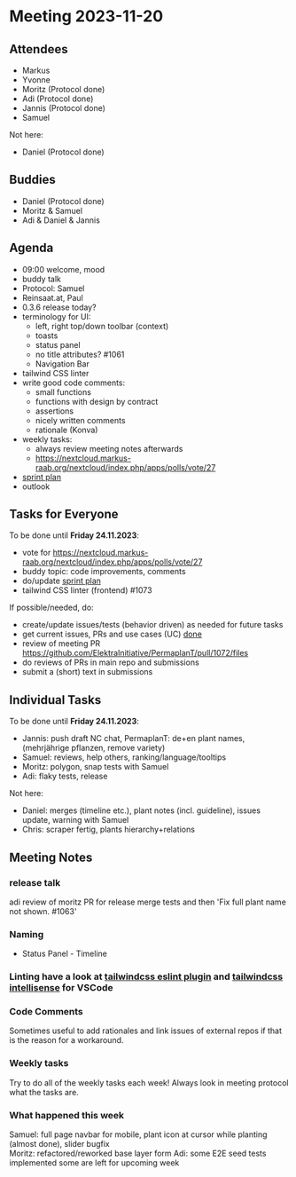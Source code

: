 # Meeting 2023-11-20

## Attendees

- Markus
- Yvonne
- Moritz (Protocol done)
- Adi (Protocol done)
- Jannis (Protocol done)
- Samuel

Not here:

- Daniel (Protocol done)

## Buddies

- Daniel (Protocol done)
- Moritz & Samuel
- Adi & Daniel & Jannis

## Agenda

- 09:00 welcome, mood
- buddy talk
- Protocol: Samuel
- Reinsaat.at, Paul
- 0.3.6 release today?
- terminology for UI:
  - left, right top/down toolbar (context)
  - toasts
  - status panel
  - no title attributes? #1061
  - Navigation Bar
- tailwind CSS linter
- write good code comments:
  - small functions
  - functions with design by contract
  - assertions
  - nicely written comments
  - rationale (Konva)
- weekly tasks:
  - always review meeting notes afterwards
  - https://nextcloud.markus-raab.org/nextcloud/index.php/apps/polls/vote/27
- [sprint plan](https://github.com/orgs/ElektraInitiative/projects/4/)
- outlook

## Tasks for Everyone

To be done until **Friday 24.11.2023**:

- vote for https://nextcloud.markus-raab.org/nextcloud/index.php/apps/polls/vote/27
- buddy topic: code improvements, comments
- do/update [sprint plan](https://github.com/orgs/ElektraInitiative/projects/4/)
- tailwind CSS linter (frontend) #1073

If possible/needed, do:

- create/update issues/tests (behavior driven) as needed for future tasks
- get current issues, PRs and use cases (UC) [done](../usecases/README.md)
- review of meeting PR https://github.com/ElektraInitiative/PermaplanT/pull/1072/files
- do reviews of PRs in main repo and submissions
- submit a (short) text in submissions

## Individual Tasks

To be done until **Friday 24.11.2023**:

- Jannis: push draft NC chat, PermaplanT: de+en plant names, (mehrjährige pflanzen, remove variety)
- Samuel: reviews, help others, ranking/language/tooltips
- Moritz: polygon, snap tests with Samuel
- Adi: flaky tests, release

Not here:

- Daniel: merges (timeline etc.), plant notes (incl. guideline), issues update, warning with Samuel
- Chris: scraper fertig, plants hierarchy+relations

## Meeting Notes

### release talk

adi review of moritz PR for release merge tests and then 'Fix full plant name not shown. #1063'

### Naming

- Status Panel - Timeline

### Linting have a look at [tailwindcss eslint plugin](https://www.npmjs.com/package/eslint-plugin-tailwindcss) and [tailwindcss intellisense](https://marketplace.visualstudio.com/items?itemName=bradlc.vscode-tailwindcss) for VSCode

### Code Comments

Sometimes useful to add rationales and link issues of external repos if that is the reason for a workaround.

### Weekly tasks

Try to do all of the weekly tasks each week!
Always look in meeting protocol what the tasks are.

### What happened this week

Samuel: full page navbar for mobile, plant icon at cursor while planting (almost done), slider bugfix  
Moritz: refactored/reworked base layer form Adi: some E2E seed tests implemented some are left for upcoming week
